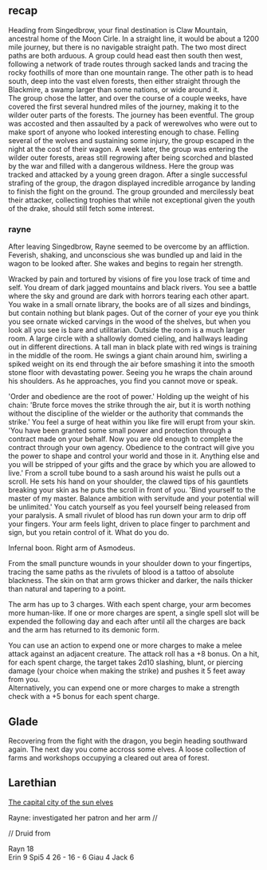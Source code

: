 ## recap  

Heading from Singedbrow, your final destination is Claw Mountain, ancestral home of the Moon Cirle. In 
a straight line, it would be about a 1200 mile journey, but there is no navigable straight path. The two 
most direct paths are both arduous. A group could head east then south then west, following a network 
of trade routes through sacked lands and tracing the rocky foothills of more than one mountain range. The 
other path is to head south, deep into the vast elven forests, then either straight through the Blackmire, 
a swamp larger than some nations, or wide around it.  
The group chose the latter, and over the course of a couple weeks, have covered the first several hundred 
miles of the journey, making it to the wilder outer parts of the forests. The journey has been eventful. 
The group was accosted and then assaulted by a pack of werewolves who were out to make sport of anyone 
who looked interesting enough to chase. Felling several of the wolves and sustaining some injury, the 
group escaped in the night at the cost of their wagon. A week later, the group was entering the wilder 
outer forests, areas still regrowing after being scorched and blasted by the war and filled with a 
dangerous wildness. Here the group was tracked and attacked by a young green dragon. After a single 
successful strafing of the group, the dragon displayed incredible arrogance by landing to finish the 
fight on the ground. The group grounded and mercilessly beat their attacker, collecting trophies that while 
not exceptional given the youth of the drake, should still fetch some interest.

### rayne 

After leaving Singedbrow, Rayne seemed to be overcome by an affliction. Feverish, shaking, and unconscious 
she was bundled up and laid in the wagon to be looked after. She wakes and begins to regain her strength. 

Wracked by pain and tortured by visions of fire you lose track of time and self. You dream of dark jagged 
mountains and black rivers. You see a battle where the sky and ground are dark with horrors tearing each 
other apart. You wake in a small ornate library, the books are of all sizes and bindings, but contain nothing 
but blank pages. Out of the corner of your eye you think you see ornate wicked carvings in the wood of the 
shelves, but when you look all you see is bare and utilitarian. 
Outside the room is a much larger room. A large circle with a shallowly domed cieling, and hallways leading 
out in different directions. A tall man in black plate with red wings is training in the middle of the room. 
He swings a giant chain around him, swirling a spiked weight on its end through the air before smashing it 
into the smooth stone floor with devastating power. 
Seeing you he wraps the chain around his shoulders. As he approaches, you find you cannot move or speak. 

'Order and obedience are the root of power.' Holding up the weight of his chain: 'Brute force moves 
the strike through the air, but it is worth nothing without the discipline of the wielder or the authority 
that commands the strike.'  You feel a surge of heat within you like fire will erupt from your skin. 'You 
have been granted some small power and protection through a contract made on your behalf. Now you are old 
enough to complete the contract through your own agency. Obedience to the contract will give you the 
power to shape and control your world and those in it. Anything else and you will be stripped of your 
gifts and the grace by which you are allowed to live.' From a scroll tube bound to a sash around his waist 
he pulls out a scroll. He sets his hand on your shoulder, the clawed tips of his gauntlets breaking your 
skin as he puts the scroll in front of you. 'Bind yourself to the master of my master. Balance ambition 
with servitude and your potential will be unlimited.' You catch yourself as you feel yourself being released 
from your paralysis. A small rivulet of blood has run down your arm to drip off your fingers. Your arm 
feels light, driven to place finger to parchment and sign, but you retain control of it. What do you do. 

Infernal boon. Right arm of Asmodeus.

From the small puncture wounds in your shoulder down to your fingertips, tracing the same paths as the 
rivulets of blood is a tattoo of absolute blackness. The skin on that arm grows thicker and darker, the 
nails thicker than natural and tapering to a point. 

The arm has up to 3 charges. With each spent charge, your arm becomes more human-like. If one or more 
charges are spent, a single spell slot will be expended the following day and each after until all the 
charges are back and the arm has returned to its demonic form. 

You can use an action to expend one or more charges to make a melee attack against an adjacent creature. 
The attack roll has a +8 bonus. On a hit, for each spent charge, the target takes 2d10 slashing, blunt,
or piercing damage (your choice when making the strike) and pushes it 5 feet away from you.  
Alternatively, you can expend one or more charges to make a strength check with a +5 bonus for each 
spent charge. 

## Glade  

Recovering from the fight with the dragon, you begin heading southward again. The next day you come accross 
some elves. A loose collection of farms and workshops occupying a cleared out area of forest. 

## Larethian  

[The capital city of the sun elves](#notes/larethian)

Rayne: investigated her patron and her arm 
// 

// Druid from 

Rayn 18  
Erin 9 
Spi5 4 26 - 16 - 6 
Giau 4
Jack 6  











